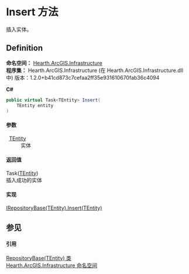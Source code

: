 # Insert 方法


插入实体。



## Definition
**命名空间：** <a href="N_Hearth_ArcGIS_Infrastructure">Hearth.ArcGIS.Infrastructure</a>  
**程序集：** Hearth.ArcGIS.Infrastructure (在 Hearth.ArcGIS.Infrastructure.dll 中) 版本：1.2.0+b41cd873c7cefaa2ff35e931610670fab36c4094

**C#**
``` C#
public virtual Task<TEntity> Insert(
	TEntity entity
)
```



#### 参数
<dl><dt>  <a href="T_Hearth_ArcGIS_Infrastructure_RepositoryBase_1">TEntity</a></dt><dd>实体</dd></dl>

#### 返回值
Task(<a href="T_Hearth_ArcGIS_Infrastructure_RepositoryBase_1">TEntity</a>)  
插入成功的实体

#### 实现
<a href="M_Hearth_ArcGIS_Infrastructure_IRepositoryBase_1_Insert">IRepositoryBase(TEntity).Insert(TEntity)</a>  


## 参见


#### 引用
<a href="T_Hearth_ArcGIS_Infrastructure_RepositoryBase_1">RepositoryBase(TEntity) 类</a>  
<a href="N_Hearth_ArcGIS_Infrastructure">Hearth.ArcGIS.Infrastructure 命名空间</a>  
